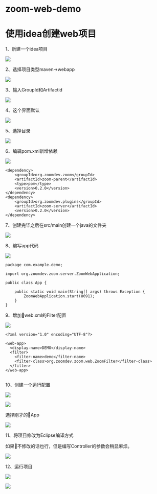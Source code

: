 # zoom-web-demo


# 使用idea创建web项目

1、新建一个idea项目

![](images/idea/1.png)

2、选择项目类型maven->webapp

![](images/idea/0.png)

3、输入GroupId和Artifactid

![](images/idea/2.png)

4、这个界面默认

![](images/idea/4.png)

5、选择目录

![](images/idea/3.png)

6、编辑pom.xml新增依赖

![](images/idea/15.png)

```
<dependency>
    <groupId>org.zoomdev.zoom</groupId>
    <artifactId>zoom-parent</artifactId>
    <type>pom</type>
    <version>0.2.0</version>
</dependency>
<dependency>
    <groupId>org.zoomdev.plugins</groupId>
    <artifactId>zoom-server</artifactId>
    <version>0.2.0</version>
</dependency>
```

7、创建完毕之后在src/main创建一个java的文件夹

![](images/idea/5.png)

8、编写app代码

![](images/idea/6.png)

```
package com.example.demo;

import org.zoomdev.zoom.server.ZoomWebApplication;

public class App {

    public static void main(String[] args) throws Exception {
        ZoomWebApplication.start(8091);
    }
}

```


9、增加web.xml的Filter配置

![](images/idea/7.png)

```
<?xml version="1.0" encoding="UTF-8"?>

<web-app>
  <display-name>DEMO</display-name>
  <filter>
    <filter-name>demo</filter-name>
    <filter-class>org.zoomdev.zoom.web.ZoomFilter</filter-class>
  </filter>
</web-app>


```

10、创建一个运行配置

![](images/idea/8.png)


![](images/idea/9.png)


选择刚才的App

![](images/idea/10.png)

11、将项目修改为Eclipse编译方式

如果不修改的话也行，但是编写Controller的参数会稍显麻烦。

![](images/idea/11.png)

12、运行项目

![](images/idea/14.png)

![](images/idea/13.png)